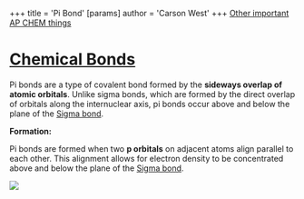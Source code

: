 +++
 title = 'Pi Bond'
[params]
	author = 'Carson West'
+++
[Other important AP CHEM things](./../other-important-ap-chem-things/)
# [Chemical Bonds](./../chemical-bonds/)
Pi bonds are a type of covalent bond formed by the **sideways overlap of atomic orbitals**.  Unlike sigma bonds, which are formed by the direct overlap of orbitals along the internuclear axis, pi bonds occur above and below the plane of the [Sigma bond](./../sigma-bond/). 

**Formation:**

Pi bonds are formed when two **p orbitals** on adjacent atoms align parallel to each other. This alignment allows for electron density to be concentrated above and below the plane of the [Sigma bond](./../sigma-bond/). 

![](https://cdn1.byjus.com/wp-content/uploads/2022/11/Pi-Bonds-[1](./../1/)-700x299.png)